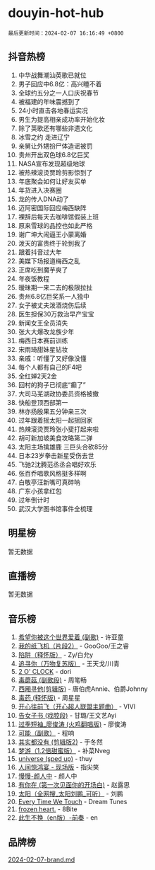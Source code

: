 # douyin-hot-hub

`最后更新时间：2024-02-07 16:16:49 +0800`

## 抖音热榜

1. 中华战舞潮汕英歌已就位
1. 男子回应中6.8亿：高兴睡不着
1. 全球约五分之一人口庆祝春节
1. 被福建的年味震撼到了
1. 24小时直击各地春运实况
1. 男生为提高相亲成功率开始化妆
1. 除了英歌还有哪些非遗文化
1. 冰雪之约 走进辽宁
1. 亲舅让外甥扮尸体造谣被罚
1. 贵州开出双色球6.8亿巨奖
1. NASA宣布发现超级地球
1. 被热辣滚烫贾玲剪影惊到了
1. 年底聚会如何让好友买单
1. 年货进入决赛圈
1. 龙的传人DNA动了
1. 迈阿密国际回应梅西缺阵
1. 裸辞后每天去咖啡馆假装上班
1. 原来雪球的品控也如此严格
1. 谢广坤大闹逼王小蒙离婚
1. 泼天的富贵终于轮到我了
1. 跟着抖音过大年
1. 美媒下场报道梅西之乱
1. 正席吃到魔芋爽了
1. 年夜饭教程
1. 暧昧期一来二去的极限拉扯
1. 贵州6.8亿巨奖系一人独中
1. 女子被丈夫泼酒烧伤后续
1. 医生担保30万救治早产宝宝
1. 新闻女王全员消失
1. 张大大爆改龙族少年
1. 梅西日本赛前训练
1. 宋雨琦甜妹星钻妆
1. 亲戚：听懂了又好像没懂
1. 每个人都有自己的F4吧
1. 全红婵2天2金
1. 回村的狗子已彻底“癫了”
1. 大司马芜湖政协委员资格被撤
1. 快船登顶西部第一
1. 林亦扬殷果五分钟亲三次
1. 过年跟着摇太阳一起摇回家
1. 热辣滚烫贾玲张小斐打起来啦
1. 胡可新加坡美食攻略第二弹
1. 太阳主场擒雄鹿 三巨头合砍85分
1. 日本23岁拳击新星受伤去世
1. 飞驰2沈腾范丞丞合唱好欢乐
1. 张百乔唱歌风格挺多样啊
1. 白敬亭汪新嘴可真碎呐
1. 广东小孩拿红包
1. 过年倒计时
1. 武汉大学图书馆事件全梳理

## 明星榜

暂无数据

## 直播榜

暂无数据

## 音乐榜

1. [希望你被这个世界爱着 (副歌)](https://sf5-hl-cdn-tos.douyinstatic.com/obj/tos-cn-ve-2774/oUHCmWQfZlE3QQBKBeD8rCFLpJzPgCpImhsxMt) - 许亚童
1. [我的纸飞机（片段2）](https://sf5-hl-cdn-tos.douyinstatic.com/obj/tos-cn-ve-2774/oM2ZrKcg2CD5AeRB2gkeXOFB1IxAGJdZPazYHf) - GooGoo/王之睿
1. [陷阱（释怀版）](https://sf5-hl-cdn-tos.douyinstatic.com/obj/tos-cn-ve-2774/oE8C21LeZrzKLDFfQYgMzx4GAIHageG5IzayY7) - Zy/白允y
1. [追寻你（万物复苏版）](https://sf3-cdn-tos.douyinstatic.com/obj/tos-cn-ve-2774/oYeAZJsbjIDit9APmBg8u6uDUQnHmoCf3gbo74) - 王天戈/川青
1. [2 O' CLOCK](https://sf6-cdn-tos.douyinstatic.com/obj/tos-cn-ve-2774/oIUBICeqlYQHTigCBOnCMlwBZJkgiBjt1oDfbg) - dori
1. [毒蘑菇 (副歌段)](https://sf5-hl-cdn-tos.douyinstatic.com/obj/tos-cn-ve-2774/ocDEUsfdLjxnlFXtfogBCiQCEqYB7QZgZ8VViM) - 周笔畅
1. [西厢寻他(剪辑版)](https://sf5-hl-cdn-tos.douyinstatic.com/obj/tos-cn-ve-2774/oUsAVfAQKlRNxEv5qxvIB8o5qmIWUcXbzJKJhw) - 唐伯虎Annie、伯爵Johnny
1. [毒药 (释怀版)](https://sf5-hl-cdn-tos.douyinstatic.com/obj/tos-cn-ve-2774/oYILMEAzspdZBIzy4frJNB8ZHPHWAhiwowd4Ad) - 周星星
1. [开心往前飞（开心超人联盟主题曲）](https://sf6-cdn-tos.douyinstatic.com/obj/tos-cn-ve-2774/9d8fb7c82cf1421fb93a9fe925275e0a) - VIVI
1. [告女子书 (戏腔段)](https://sf5-hl-cdn-tos.douyinstatic.com/obj/tos-cn-ve-2774/osCCzFxWgstBDi92ZfBB4ht7gQENBmQMAl0eI6) - 甘璐/王文艺Ayi
1. [过季短袖_廖俊涛 (火鸡翻唱版)](https://sf5-hl-cdn-tos.douyinstatic.com/obj/tos-cn-ve-2774/ogQVJl0tRBKxQgZji7YClFEBrVDeHpPTWfCZbQ) - 廖俊涛
1. [可能（副歌）](https://sf3-cdn-tos.douyinstatic.com/obj/tos-cn-ve-2774/cde1731888894259b333569393c2fb51) - 程响
1. [其实都没有 (剪辑版2)](https://sf3-cdn-tos.douyinstatic.com/obj/tos-cn-ve-2774/oEBNQenHZtBhxYjGgUDQk0BCHTigQafgFlbQ7k) - 于冬然
1. [梦游（1.2倍甜蜜版）](https://sf5-hl-cdn-tos.douyinstatic.com/obj/tos-cn-ve-2774/o4gyAUm8hwufoEABmwVIiQtHsFuGzAEEWtNMzo) - 补菜Nveg
1. [universe (sped up)](https://sf3-cdn-tos.douyinstatic.com/obj/tos-cn-ve-2774/oIQnurQLDCsdYeegkM4CKuVb23MZBXtX6QB8bv) - thuy
1. [人间惊鸿宴 - 现场版](https://sf3-cdn-tos.douyinstatic.com/obj/tos-cn-ve-2774/osF4mrPePAf2Yv8Wfr5fATCHZwL5h1QiGQAKwz) - 指尖笑
1. [慢慢-颜人中](https://sf6-cdn-tos.douyinstatic.com/obj/tos-cn-ve-2774/ocjHNfBXdBxQNC8ZGAeoLMFTUgtBg8bkExunDC) - 颜人中
1. [有你在 (第一次见面你的开场白)](https://sf5-hl-cdn-tos.douyinstatic.com/obj/tos-cn-ve-2774/oAthrQ3ClJBfI57uBoFEgNDYtNCZ0TSYQQfxQ0) - 赵露思
1. [太阳（全网搜_太阳刘鹏_可听）](https://sf3-cdn-tos.douyinstatic.com/obj/tos-cn-ve-2774/ogWbyIQnlBFImVbeDocRdCIYtBHlbJXgfZMvgz) - 刘鹏
1. [Every Time We Touch](https://sf5-hl-cdn-tos.douyinstatic.com/obj/tos-cn-ve-2774/ogN6lUKQeBBfEVhIOMikG1CcJjugxk1tztZyhP) - Dream Tunes
1. [frozen heart.](https://sf6-cdn-tos.douyinstatic.com/obj/tos-cn-ve-2774/oIIWJfyjIACZA9zQMtnJ6hQQhFC4vhCupoRBsO) - 8Bite
1. [此生不换（en版）-前奏](https://sf5-hl-cdn-tos.douyinstatic.com/obj/tos-cn-ve-2774/oMDvUGwhKrKYDEqXiMYEwxZqBWIJFA92CiLAO) - en

## 品牌榜

[2024-02-07-brand.md](2024-02-07-brand.md)
